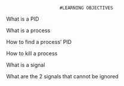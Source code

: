 						#LEARNING OBJECTIVES


What is a PID

What is a process

How to find a process’ PID

How to kill a process

What is a signal

What are the 2 signals that cannot be ignored
